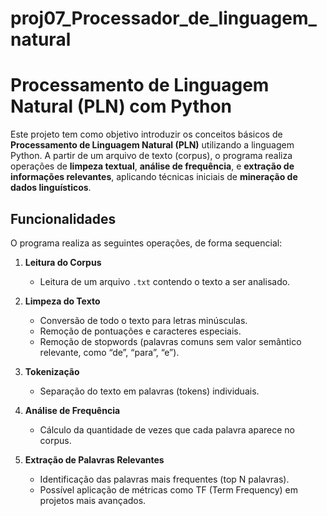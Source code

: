 # proj07_Processador_de_linguagem_natural
#  Processamento de Linguagem Natural (PLN) com Python

Este projeto tem como objetivo introduzir os conceitos básicos de **Processamento de Linguagem Natural (PLN)** utilizando a linguagem Python. A partir de um arquivo de texto (corpus), o programa realiza operações de **limpeza textual**, **análise de frequência**, e **extração de informações relevantes**, aplicando técnicas iniciais de **mineração de dados linguísticos**.

##  Funcionalidades

O programa realiza as seguintes operações, de forma sequencial:

1. **Leitura do Corpus**  
   - Leitura de um arquivo `.txt` contendo o texto a ser analisado.

2. **Limpeza do Texto**  
   - Conversão de todo o texto para letras minúsculas.
   - Remoção de pontuações e caracteres especiais.
   - Remoção de stopwords (palavras comuns sem valor semântico relevante, como “de”, “para”, “e”).

3. **Tokenização**  
   - Separação do texto em palavras (tokens) individuais.

4. **Análise de Frequência**  
   - Cálculo da quantidade de vezes que cada palavra aparece no corpus.

5. **Extração de Palavras Relevantes**  
   - Identificação das palavras mais frequentes (top N palavras).
   - Possível aplicação de métricas como TF (Term Frequency) em projetos mais avançados.

